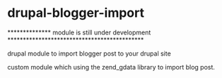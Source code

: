 drupal-blogger-import
=====================
************** module is still under development ********************************************

drupal module to import blogger post to your drupal site


custom module which using the zend_gdata library to import blog post.